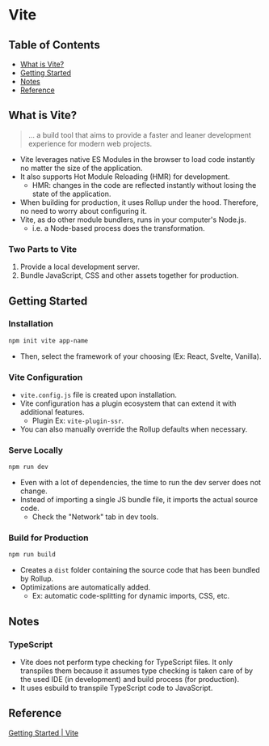 # Vite

## Table of Contents
- [What is Vite?](#what-is-vite)
- [Getting Started](#getting-started)
- [Notes](#notes)
- [Reference](#reference)

## What is Vite?
> ... a build tool that aims to provide a faster and leaner development experience for modern web projects.

- Vite leverages native ES Modules in the browser to load code instantly no matter the size of the application.
- It also supports Hot Module Reloading (HMR) for development.
  - HMR: changes in the code are reflected instantly without losing the state of the application.
- When building for production, it uses Rollup under the hood. Therefore, no need to worry about configuring it.
- Vite, as do other module bundlers, runs in your computer's Node.js.
  - i.e. a Node-based process does the transformation.

### Two Parts to Vite
1. Provide a local development server.
2. Bundle JavaScript, CSS and other assets together for production.

## Getting Started
### Installation
```zsh
npm init vite app-name
```
- Then, select the framework of your choosing (Ex: React, Svelte, Vanilla).
### Vite Configuration
- `vite.config.js` file is created upon installation.
- Vite configuration has a plugin ecosystem that can extend it with additional features.
  - Plugin Ex: `vite-plugin-ssr`.
- You can also manually override the Rollup defaults when necessary.
### Serve Locally
```zsh
npm run dev
```
- Even with a lot of dependencies, the time to run the dev server does not change.
- Instead of importing a single JS bundle file, it imports the actual source code.
  - Check the "Network" tab in dev tools.
### Build for Production
```zsh
npm run build
```
- Creates a `dist` folder containing the source code that has been bundled by Rollup.
- Optimizations are automatically added.
  - Ex: automatic code-splitting for dynamic imports, CSS, etc.

## Notes
### TypeScript
  - Vite does not perform type checking for TypeScript files. It only transpiles them because it assumes type checking is taken care of by the used IDE (in development) and build process (for production).
  - It uses esbuild to transpile TypeScript code to JavaScript.

## Reference
[Getting Started | Vite](https://vitejs.dev/guide/#overview)  
